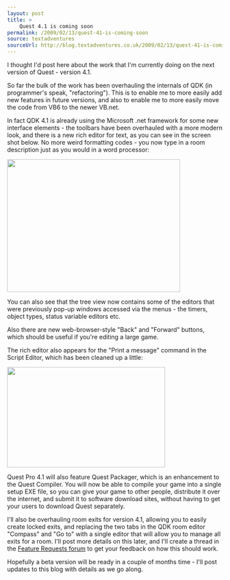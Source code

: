 ```yaml
---
layout: post
title: >
    Quest 4.1 is coming soon
permalink: /2009/02/13/quest-41-is-coming-soon
source: textadventures
sourceUrl: http://blog.textadventures.co.uk/2009/02/13/quest-41-is-coming-soon/
---
```

I thought I'd post here about the work that I'm currently doing on the next version of Quest - version 4.1.

So far the bulk of the work has been overhauling the internals of QDK (in programmer's speak, "refactoring"). This is to enable me to more easily add new features in future versions, and also to enable me to more easily move the code from VB6 to the newer VB.net.

In fact QDK 4.1 is already using the Microsoft .net framework for some new interface elements - the toolbars have been overhauled with a more modern look, and there is a new rich editor for text, as you can see in the screen shot below. No more weird formatting codes - you now type in a room description just as you would in a word processor:

<a href="http://www.axeuk.com/blog/images/qdk41room.png"><img class="alignnone" title="Editing a room in QDK 4.1" src="http://www.axeuk.com/blog/images/qdk41room-s.png" alt="" width="404" height="310" /></a>

You can also see that the tree view now contains some of the editors that were previously pop-up windows accessed via the menus - the timers, object types, status variable editors etc.

Also there are new web-browser-style "Back" and "Forward" buttons, which should be useful if you're editing a large game.

The rich editor also appears for the "Print a message" command in the Script Editor, which has been cleaned up a little:

<a href="http://www.axeuk.com/blog/images/qdk41script.png"><img class="alignnone" title="Editing script in QDK 4.1" src="http://www.axeuk.com/blog/images/qdk41script-s.png" alt="" width="369" height="234" /></a>

Quest Pro 4.1 will also feature Quest Packager, which is an enhancement to the Quest Compiler. You will now be able to compile your game into a single setup EXE file, so you can give your game to other people, distribute it over the internet, and submit it to software download sites, without having to get your users to download Quest separately.

I'll also be overhauling room exits for version 4.1, allowing you to easily create locked exits, and replacing the two tabs in the QDK room editor "Compass" and "Go to" with a single editor that will allow you to manage all exits for a room. I'll post more details on this later, and I'll create a thread in the <a href="http://www.axeuk.com/phpBB3/viewforum.php?f=6">Feature Requests forum</a> to get your feedback on how this should work.

Hopefully a beta version will be ready in a couple of months time - I'll post updates to this blog with details as we go along.